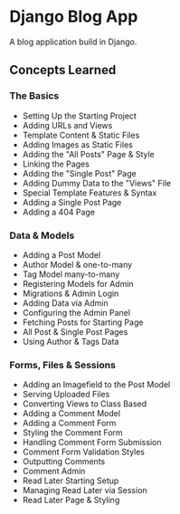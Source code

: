﻿# Django Blog App

 A blog application build in Django.

 ## Concepts Learned

 ### The Basics

 - Setting Up the Starting Project
 - Adding URLs and Views
 - Template Content & Static Files
 - Adding Images as Static Files
 - Adding the "All Posts" Page & Style
 - Linking the Pages
 - Adding the "Single Post" Page
 - Adding Dummy Data to the "Views" File
 - Special Template Features & Syntax
 - Adding a Single Post Page
 - Adding a 404 Page

 ### Data & Models

 - Adding a Post Model
 - Author Model & one-to-many
 - Tag Model many-to-many
 - Registering Models for Admin
 - Migrations & Admin Login
 - Adding Data via Admin
 - Configuring the Admin Panel
 - Fetching Posts for Starting Page
 - All Post & Single Post Pages
 - Using Author & Tags Data

 ### Forms, Files & Sessions

 - Adding an Imagefield to the Post Model
 - Serving Uploaded Files
 - Converting Views to Class Based
 - Adding a Comment Model
 - Adding a Comment Form
 - Styling the Comment Form
 - Handling Comment Form Submission
 - Comment Form Validation Styles
 - Outputting Comments
 - Comment Admin
 - Read Later Starting Setup
 - Managing Read Later via Session
 - Read Later Page & Styling